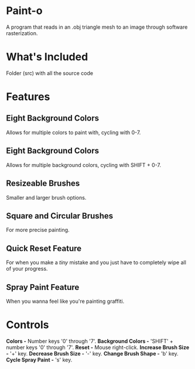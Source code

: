 # Paint-o
A program that reads in an .obj triangle mesh to an image through software rasterization.

# What's Included
Folder (src) with all the source code

# Features
## Eight Background Colors
Allows for multiple colors to paint with, cycling with 0-7.
## Eight Background Colors
Allows for multiple background colors, cycling with SHIFT + 0-7.
## Resizeable Brushes
Smaller and larger brush options.
## Square and Circular Brushes
For more precise painting.
## Quick Reset Feature
For when you make a _tiny_ mistake and you just have to completely wipe all of your progress.
## Spray Paint Feature
When you wanna feel like you're painting graffiti.

# Controls
**Colors -** Number keys '0' through '7'.
**Background Colors -** 'SHIFT' + number keys '0' through '7'.
**Reset -** Mouse right-click.
**Increase Brush Size -** '+' key.
**Decrease Brush Size -** '-' key.
**Change Brush Shape -** 'b' key.
**Cycle Spray Paint -** 's' key.
